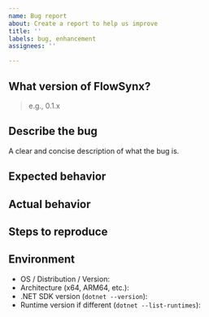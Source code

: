 ```yaml
---
name: Bug report
about: Create a report to help us improve
title: ''
labels: bug, enhancement
assignees: ''

---
```


## What version of FlowSynx?
> e.g., 0.1.x

## Describe the bug
A clear and concise description of what the bug is.

## Expected behavior
<!-- Briefly describe what you expect to happen -->

## Actual behavior
<!-- Briefly describe what is actually happening -->

## Steps to reproduce
<!-- How can a maintainer reproduce this issue (be detailed) -->

## Environment
<!-- Share the system details where the issue occurs -->
- OS / Distribution / Version:
- Architecture (x64, ARM64, etc.):
- .NET SDK version (`dotnet --version`):
- Runtime version if different (`dotnet --list-runtimes`):
